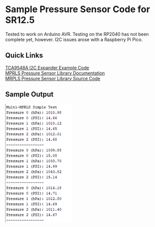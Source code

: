 # Sample Pressure Sensor Code for SR12.5
Tested to work on Arduino AVR. Testing on the RP2040 has not been complete yet, however. I2C issues arose with a Raspberry Pi Pico.

## Quick Links
[TCA9548A I2C Expander Example Code](https://learn.adafruit.com/adafruit-tca9548a-1-to-8-i2c-multiplexer-breakout/wiring-and-test)<br/>
[MPRLS Pressure Sensor Library Documentation](https://adafruit.github.io/Adafruit_MPRLS/html/class_adafruit___m_p_r_l_s.html#ad6b5aec331fb74927a7a3e36db0dfcbe)<br/>
[MRPLS Pressure Sensor Library Source Code](https://github.com/adafruit/Adafruit_MPRLS)<br/>

## Sample Output
![](images/sample_output.png)
<br/>
